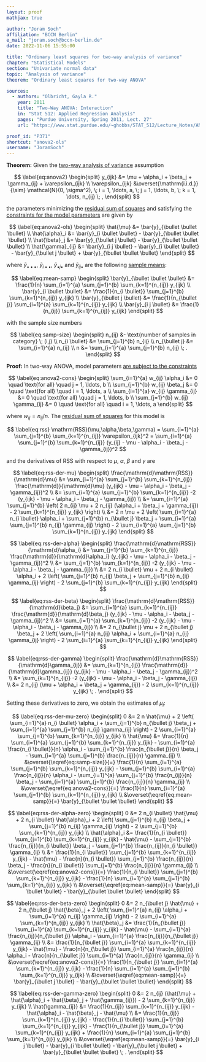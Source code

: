 ```yaml
---
layout: proof
mathjax: true

author: "Joram Soch"
affiliation: "BCCN Berlin"
e_mail: "joram.soch@bccn-berlin.de"
date: 2022-11-06 15:55:00

title: "Ordinary least squares for two-way analysis of variance"
chapter: "Statistical Models"
section: "Univariate normal data"
topic: "Analysis of variance"
theorem: "Ordinary least squares for two-way ANOVA"

sources:
  - authors: "Olbricht, Gayla R."
    year: 2011
    title: "Two-Way ANOVA: Interaction"
    in: "Stat 512: Applied Regression Analysis"
    pages: "Purdue University, Spring 2011, Lect. 27"
    url: "https://www.stat.purdue.edu/~ghobbs/STAT_512/Lecture_Notes/ANOVA/Topic_27.pdf"

proof_id: "P371"
shortcut: "anova2-ols"
username: "JoramSoch"
---
```



**Theorem:** Given the [two-way analysis of variance](/D/anova2) assumption

$$ \label{eq:anova2}
\begin{split}
y_{ijk} &= \mu + \alpha_i + \beta_j + \gamma_{ij} + \varepsilon_{ijk} \\
\varepsilon_{ijk} &\overset{\mathrm{i.i.d.}}{\sim} \mathcal{N}(0, \sigma^2), \; i = 1, \ldots, a, \; j = 1, \ldots, b, \; k = 1, \dots, n_{ij} \; ,
\end{split}
$$

the parameters minimizing the [residual sum of squares](/D/rss) and satisfying the [constraints for the model parameters](/D/anova2) are given by

$$ \label{eq:anova2-ols}
\begin{split}
\hat{\mu} &= \bar{y}_{\bullet \bullet \bullet} \\
\hat{\alpha}_i &= \bar{y}_{i \bullet \bullet} - \bar{y}_{\bullet \bullet \bullet} \\
\hat{\beta}_j &= \bar{y}_{\bullet j \bullet} - \bar{y}_{\bullet \bullet \bullet} \\
\hat{\gamma}_{ij} &= \bar{y}_{i j \bullet} - \bar{y}_{i \bullet \bullet} - \bar{y}_{\bullet j \bullet} + \bar{y}_{\bullet \bullet \bullet}
\end{split}
$$

where $\bar{y} _{\bullet \bullet \bullet}$, $\bar{y} _{i \bullet \bullet}$, $\bar{y} _{\bullet j \bullet}$ and $\bar{y} _{i j \bullet}$ are the following [sample means](/D/mean-samp):

$$ \label{eq:mean-samp}
\begin{split}
\bar{y}_{\bullet \bullet \bullet} &= \frac{1}{n} \sum_{i=1}^{a} \sum_{j=1}^{b} \sum_{k=1}^{n_{ij}} y_{ijk} \\
\bar{y}_{i \bullet \bullet} &= \frac{1}{n_{i \bullet}} \sum_{j=1}^{b} \sum_{k=1}^{n_{ij}} y_{ijk} \\
\bar{y}_{\bullet j \bullet} &= \frac{1}{n_{\bullet j}} \sum_{i=1}^{a} \sum_{k=1}^{n_{ij}} y_{ijk} \\
\bar{y}_{i j \bullet} &= \frac{1}{n_{ij}} \sum_{k=1}^{n_{ij}} y_{ijk}
\end{split}
$$

with the sample size numbers

$$ \label{eq:samp-size}
\begin{split}
n_{ij} &- \text{number of samples in category} \; (i,j) \\
n_{i \bullet} &= \sum_{j=1}^{b} n_{ij} \\
n_{\bullet j} &= \sum_{i=1}^{a} n_{ij} \\
n &= \sum_{i=1}^{a} \sum_{j=1}^{b} n_{ij} \; .
\end{split}
$$


**Proof:** In two-way ANOVA, model parameters [are subject to the constraints](/D/anova2)

$$ \label{eq:anova2-cons}
\begin{split}
\sum_{i=1}^{a} w_{ij} \alpha_i &= 0 \quad \text{for all} \quad j = 1, \ldots, b \\
\sum_{j=1}^{b} w_{ij} \beta_j &= 0 \quad \text{for all} \quad i = 1, \ldots, a \\
\sum_{i=1}^{a} w_{ij} \gamma_{ij} &= 0 \quad \text{for all} \quad j = 1, \ldots, b \\
\sum_{j=1}^{b} w_{ij} \gamma_{ij} &= 0 \quad \text{for all} \quad i = 1, \ldots, a
\end{split}
$$

where $w_{ij} = n_{ij}/n$. The [residual sum of squares](/D/rss) for this model is

$$ \label{eq:rss}
\mathrm{RSS}(\mu,\alpha,\beta,\gamma) = \sum_{i=1}^{a} \sum_{j=1}^{b} \sum_{k=1}^{n_{ij}} \varepsilon_{ijk}^2 = \sum_{i=1}^{a} \sum_{j=1}^{b} \sum_{k=1}^{n_{ij}} (y_{ij} - \mu - \alpha_i - \beta_j - \gamma_{ij})^2
$$

and the derivatives of $\mathrm{RSS}$ with respect to $\mu$, $\alpha$, $\beta$ and $\gamma$ are

$$ \label{eq:rss-der-mu}
\begin{split}
\frac{\mathrm{d}\mathrm{RSS}}{\mathrm{d}\mu} &= \sum_{i=1}^{a} \sum_{j=1}^{b} \sum_{k=1}^{n_{ij}} \frac{\mathrm{d}}{\mathrm{d}\mu} (y_{ijk} - \mu - \alpha_i - \beta_j - \gamma_{ij})^2 \\
&= \sum_{i=1}^{a} \sum_{j=1}^{b} \sum_{k=1}^{n_{ij}} -2 (y_{ijk} - \mu - \alpha_i - \beta_j - \gamma_{ij}) \\
&= \sum_{i=1}^{a} \sum_{j=1}^{b} \left( 2 n_{ij} \mu + 2 n_{ij} (\alpha_i + \beta_j + \gamma_{ij}) - 2 \sum_{k=1}^{n_{ij}} y_{ijk} \right) \\
&= 2 n \mu + 2 \left( \sum_{i=1}^{a} n_{i \bullet} \alpha_i + \sum_{j=1}^{b} n_{\bullet j} \beta_j + \sum_{i=1}^{a} \sum_{j=1}^{b} n_{ij} \gamma_{ij} \right) - 2 \sum_{i=1}^{a} \sum_{j=1}^{b} \sum_{k=1}^{n_{ij}} y_{ijk}
\end{split}
$$

$$ \label{eq:rss-der-alpha}
\begin{split}
\frac{\mathrm{d}\mathrm{RSS}}{\mathrm{d}\alpha_i} &= \sum_{j=1}^{b} \sum_{k=1}^{n_{ij}} \frac{\mathrm{d}}{\mathrm{d}\alpha_i} (y_{ijk} - \mu - \alpha_i - \beta_j - \gamma_{ij})^2 \\
&= \sum_{j=1}^{b} \sum_{k=1}^{n_{ij}} -2 (y_{ijk} - \mu - \alpha_i - \beta_j - \gamma_{ij}) \\
&= 2 n_{i \bullet} \mu + 2 n_{i \bullet} \alpha_i + 2 \left( \sum_{j=1}^{b} n_{ij} \beta_j + \sum_{j=1}^{b} n_{ij} \gamma_{ij} \right) - 2 \sum_{j=1}^{b} \sum_{k=1}^{n_{ij}} y_{ijk}
\end{split}
$$

$$ \label{eq:rss-der-beta}
\begin{split}
\frac{\mathrm{d}\mathrm{RSS}}{\mathrm{d}\beta_j} &= \sum_{i=1}^{a} \sum_{k=1}^{n_{ij}} \frac{\mathrm{d}}{\mathrm{d}\beta_j} (y_{ijk} - \mu - \alpha_i - \beta_j - \gamma_{ij})^2 \\
&= \sum_{i=1}^{a} \sum_{k=1}^{n_{ij}} -2 (y_{ijk} - \mu - \alpha_i - \beta_j - \gamma_{ij}) \\
&= 2 n_{\bullet j} \mu + 2 n_{\bullet j} \beta_j + 2 \left( \sum_{i=1}^{a} n_{ij} \alpha_i + \sum_{i=1}^{a} n_{ij} \gamma_{ij} \right) - 2 \sum_{i=1}^{a} \sum_{k=1}^{n_{ij}} y_{ijk}
\end{split}
$$

$$ \label{eq:rss-der-gamma}
\begin{split}
\frac{\mathrm{d}\mathrm{RSS}}{\mathrm{d}\gamma_{ij}} &= \sum_{k=1}^{n_{ij}} \frac{\mathrm{d}}{\mathrm{d}\gamma_{ij}} (y_{ijk} - \mu - \alpha_i - \beta_j - \gamma_{ij})^2 \\
&= \sum_{k=1}^{n_{ij}} -2 (y_{ijk} - \mu - \alpha_i - \beta_j - \gamma_{ij}) \\
&= 2 n_{ij} (\mu + \alpha_i + \beta_j + \gamma_{ij}) - 2 \sum_{k=1}^{n_{ij}} y_{ijk} \; .
\end{split}
$$

Setting these derivatives to zero, we obtain the estimates of $\mu_i$:

$$ \label{eq:rss-der-mu-zero}
\begin{split}
0 &= 2 n \hat{\mu} + 2 \left( \sum_{i=1}^{a} n_{i \bullet} \alpha_i + \sum_{j=1}^{b} n_{\bullet j} \beta_j + \sum_{i=1}^{a} \sum_{j=1}^{b} n_{ij} \gamma_{ij} \right) - 2 \sum_{i=1}^{a} \sum_{j=1}^{b} \sum_{k=1}^{n_{ij}} y_{ijk} \\
\hat{\mu} &= \frac{1}{n} \sum_{i=1}^{a} \sum_{j=1}^{b} \sum_{k=1}^{n_{ij}} y_{ijk} -  \sum_{i=1}^{a} \frac{n_{i \bullet}}{n} \alpha_i - \sum_{j=1}^{b} \frac{n_{\bullet j}}{n} \beta_j - \sum_{i=1}^{a} \sum_{j=1}^{b} \frac{n_{ij}}{n} \gamma_{ij} \\
&\overset{\eqref{eq:samp-size}}{=} \frac{1}{n} \sum_{i=1}^{a} \sum_{j=1}^{b} \sum_{k=1}^{n_{ij}} y_{ijk} - \sum_{j=1}^{b} \sum_{i=1}^{a} \frac{n_{ij}}{n} \alpha_i - \sum_{i=1}^{a} \sum_{j=1}^{b} \frac{n_{ij}}{n} \beta_j - \sum_{i=1}^{a} \sum_{j=1}^{b} \frac{n_{ij}}{n} \gamma_{ij} \\
&\overset{\eqref{eq:anova2-cons}}{=} \frac{1}{n} \sum_{i=1}^{a} \sum_{j=1}^{b} \sum_{k=1}^{n_{ij}} y_{ijk} \\
&\overset{\eqref{eq:mean-samp}}{=} \bar{y}_{\bullet \bullet \bullet}
\end{split}
$$

$$ \label{eq:rss-der-alpha-zero}
\begin{split}
0 &= 2 n_{i \bullet} \hat{\mu} + 2 n_{i \bullet} \hat{\alpha}_i + 2 \left( \sum_{j=1}^{b} n_{ij} \beta_j + \sum_{j=1}^{b} n_{ij} \gamma_{ij} \right) - 2 \sum_{j=1}^{b} \sum_{k=1}^{n_{ij}} y_{ijk} \\
\hat{\alpha}_i &= \frac{1}{n_{i \bullet}} \sum_{j=1}^{b} \sum_{k=1}^{n_{ij}} y_{ijk} - \hat{\mu} - \sum_{j=1}^{b} \frac{n_{ij}}{n_{i \bullet}} \beta_j - \sum_{j=1}^{b} \frac{n_{ij}}{n_{i \bullet}} \gamma_{ij} \\
&= \frac{1}{n_{i \bullet}} \sum_{j=1}^{b} \sum_{k=1}^{n_{ij}} y_{ijk} - \hat{\mu} - \frac{n}{n_{i \bullet}} \sum_{j=1}^{b} \frac{n_{ij}}{n} \beta_j - \frac{n}{n_{i \bullet}} \sum_{j=1}^{b} \frac{n_{ij}}{n} \gamma_{ij} \\
&\overset{\eqref{eq:anova2-cons}}{=} \frac{1}{n_{i \bullet}} \sum_{j=1}^{b} \sum_{k=1}^{n_{ij}} y_{ijk} - \frac{1}{n} \sum_{i=1}^{a} \sum_{j=1}^{b} \sum_{k=1}^{n_{ij}} y_{ijk} \\
&\overset{\eqref{eq:mean-samp}}{=} \bar{y}_{i \bullet \bullet} - \bar{y}_{\bullet \bullet \bullet}
\end{split}
$$

$$ \label{eq:rss-der-beta-zero}
\begin{split}
0 &= 2 n_{\bullet j} \hat{\mu} + 2 n_{\bullet j} \hat{\beta}_j + 2 \left( \sum_{i=1}^{a} n_{ij} \alpha_i + \sum_{i=1}^{a} n_{ij} \gamma_{ij} \right) - 2 \sum_{i=1}^{a} \sum_{k=1}^{n_{ij}} y_{ijk} \\
\hat{\beta}_j &= \frac{1}{n_{\bullet j}} \sum_{i=1}^{a} \sum_{k=1}^{n_{ij}} y_{ijk} - \hat{\mu} - \sum_{i=1}^{a} \frac{n_{ij}}{n_{\bullet j}} \alpha_i - \sum_{i=1}^{a} \frac{n_{ij}}{n_{\bullet j}} \gamma_{ij} \\
&= \frac{1}{n_{\bullet j}} \sum_{i=1}^{a} \sum_{k=1}^{n_{ij}} y_{ijk} - \hat{\mu} - \frac{n}{n_{\bullet j}} \sum_{i=1}^{a} \frac{n_{ij}}{n} \alpha_i - \frac{n}{n_{\bullet j}} \sum_{i=1}^{a} \frac{n_{ij}}{n} \gamma_{ij} \\
&\overset{\eqref{eq:anova2-cons}}{=} \frac{1}{n_{\bullet j}} \sum_{i=1}^{a} \sum_{k=1}^{n_{ij}} y_{ijk} - \frac{1}{n} \sum_{i=1}^{a} \sum_{j=1}^{b} \sum_{k=1}^{n_{ij}} y_{ijk} \\
&\overset{\eqref{eq:mean-samp}}{=} \bar{y}_{\bullet j \bullet} - \bar{y}_{\bullet \bullet \bullet}
\end{split}
$$

$$ \label{eq:rss-der-gamma-zero}
\begin{split}
0 &= 2 n_{ij} (\hat{\mu} + \hat{\alpha}_i + \hat{\beta}_j + \hat{\gamma_{ij}}) - 2 \sum_{k=1}^{n_{ij}} y_{ijk} \\
\hat{\gamma_{ij}} &= \frac{1}{n_{ij}} \sum_{k=1}^{n_{ij}} y_{ijk} - \hat{\alpha}_i - \hat{\beta}_j - \hat{\mu} \\
&= \frac{1}{n_{ij}} \sum_{k=1}^{n_{ij}} y_{ijk} - \frac{1}{n_{i \bullet}} \sum_{j=1}^{b} \sum_{k=1}^{n_{ij}} y_{ijk} - \frac{1}{n_{\bullet j}} \sum_{i=1}^{a} \sum_{k=1}^{n_{ij}} y_{ijk} + \frac{1}{n} \sum_{i=1}^{a} \sum_{j=1}^{b} \sum_{k=1}^{n_{ij}} y_{ijk} \\
&\overset{\eqref{eq:mean-samp}}{=} \bar{y}_{i j \bullet} - \bar{y}_{i \bullet \bullet} - \bar{y}_{\bullet j \bullet} + \bar{y}_{\bullet \bullet \bullet} \; .
\end{split}
$$
